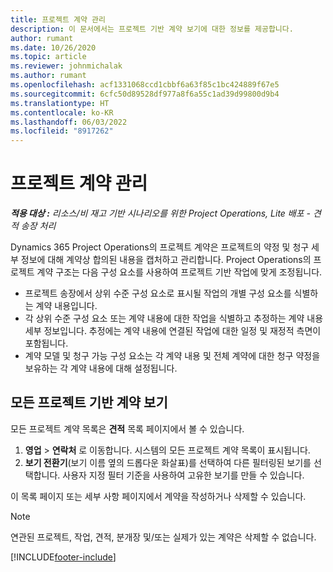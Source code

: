 ```yaml
---
title: 프로젝트 계약 관리
description: 이 문서에서는 프로젝트 기반 계약 보기에 대한 정보를 제공합니다.
author: rumant
ms.date: 10/26/2020
ms.topic: article
ms.reviewer: johnmichalak
ms.author: rumant
ms.openlocfilehash: acf1331068ccd1cbbf6a63f85c1bc424889f67e5
ms.sourcegitcommit: 6cfc50d89528df977a8f6a55c1ad39d99800d9b4
ms.translationtype: HT
ms.contentlocale: ko-KR
ms.lasthandoff: 06/03/2022
ms.locfileid: "8917262"
---
```

# <a name="manage-project-contracts"></a>프로젝트 계약 관리

_**적용 대상 :** 리소스/비 재고 기반 시나리오를 위한 Project Operations, Lite 배포 - 견적 송장 처리_

Dynamics 365 Project Operations의 프로젝트 계약은 프로젝트의 약정 및 청구 세부 정보에 대해 계약상 합의된 내용을 캡처하고 관리합니다. Project Operations의 프로젝트 계약 구조는 다음 구성 요소를 사용하여 프로젝트 기반 작업에 맞게 조정됩니다.

- 프로젝트 송장에서 상위 수준 구성 요소로 표시될 작업의 개별 구성 요소를 식별하는 계약 내용입니다.
- 각 상위 수준 구성 요소 또는 계약 내용에 대한 작업을 식별하고 추정하는 계약 내용 세부 정보입니다. 추정에는 계약 내용에 연결된 작업에 대한 일정 및 재정적 측면이 포함됩니다.
- 계약 모델 및 청구 가능 구성 요소는 각 계약 내용 및 전체 계약에 대한 청구 약정을 보유하는 각 계약 내용에 대해 설정됩니다.

## <a name="view-all-project-based-contracts"></a>모든 프로젝트 기반 계약 보기

모든 프로젝트 계약 목록은 **견적** 목록 페이지에서 볼 수 있습니다. 

1. **영업** > **연락처** 로 이동합니다. 시스템의 모든 프로젝트 계약 목록이 표시됩니다. 
2. **보기 전환기**(보기 이름 옆의 드롭다운 화살표)를 선택하여 다른 필터링된 보기를 선택합니다. 사용자 지정 필터 기준을 사용하여 고유한 보기를 만들 수 있습니다.

이 목록 페이지 또는 세부 사항 페이지에서 계약을 작성하거나 삭제할 수 있습니다.

> [!NOTE]
> 연관된 프로젝트, 작업, 견적, 분개장 및/또는 실제가 있는 계약은 삭제할 수 없습니다. 


[!INCLUDE[footer-include](../../includes/footer-banner.md)]
